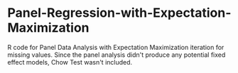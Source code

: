 # Panel-Regression-with-Expectation-Maximization
R code for Panel Data Analysis with Expectation Maximization iteration for missing values. Since the panel analysis didn't produce any potential fixed effect models, Chow Test wasn't included.
